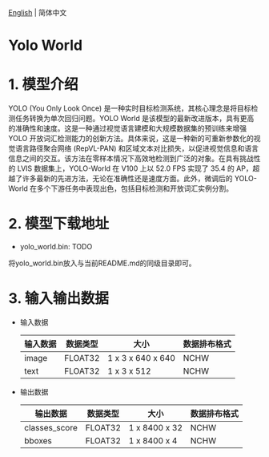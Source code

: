 [English](./README.md) | 简体中文

Yolo World
=======

# 1. 模型介绍

YOLO (You Only Look Once) 是一种实时目标检测系统，其核心理念是将目标检测任务转换为单次回归问题。YOLO World 是该模型的最新改进版本，具有更高的准确性和速度。这是一种通过视觉语言建模和大规模数据集的预训练来增强 YOLO 开放词汇检测能力的创新方法。具体来说，这是一种新的可重新参数化的视觉语言路径聚合网络 (RepVL-PAN) 和区域文本对比损失，以促进视觉信息和语言信息之间的交互。该方法在零样本情况下高效地检测到广泛的对象。在具有挑战性的 LVIS 数据集上，YOLO-World 在 V100 上以 52.0 FPS 实现了 35.4 的 AP，超越了许多最新的先进方法，无论在准确性还是速度方面。此外，微调后的 YOLO-World 在多个下游任务中表现出色，包括目标检测和开放词汇实例分割。

# 2. 模型下载地址

- yolo_world.bin: TODO

将yolo_world.bin放入与当前README.md的同级目录即可。

# 3. 输入输出数据


- 输入数据

  | 输入数据 | 数据类型 | 大小                            | 数据排布格式 |
  | -------- | -------- | ------------------------------- | ------------ |
  | image    | FLOAT32  | 1 x 3 x 640 x 640 | NCHW           |
  | text    | FLOAT32  | 1 x 3 x 512 | NCHW           |
  

- 输出数据

  | 输出数据 | 数据类型 | 大小                            | 数据排布格式 |
  | -------- | -------- | ------------------------------- | ------------ |
  | classes_score    | FLOAT32  | 1 x 8400 x 32 | NCHW           |
  | bboxes    | FLOAT32  | 1 x 8400 x 4 | NCHW           |
